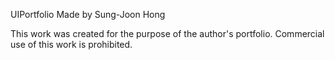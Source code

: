 UIPortfolio
Made by Sung-Joon Hong

This work was created for the purpose of the author's portfolio.
Commercial use of this work is prohibited.